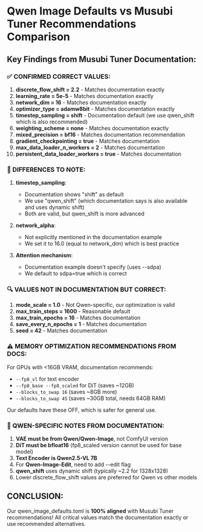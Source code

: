 # Qwen Image Defaults vs Musubi Tuner Recommendations Comparison

## Key Findings from Musubi Tuner Documentation:

### ✅ CONFIRMED CORRECT VALUES:
1. **discrete_flow_shift = 2.2** - Matches documentation exactly
2. **learning_rate = 5e-5** - Matches documentation exactly  
3. **network_dim = 16** - Matches documentation exactly
4. **optimizer_type = adamw8bit** - Matches documentation exactly
5. **timestep_sampling = shift** - Documentation default (we use qwen_shift which is also recommended)
6. **weighting_scheme = none** - Matches documentation exactly
7. **mixed_precision = bf16** - Matches documentation recommendation
8. **gradient_checkpointing = true** - Matches documentation
9. **max_data_loader_n_workers = 2** - Matches documentation
10. **persistent_data_loader_workers = true** - Matches documentation

### 📝 DIFFERENCES TO NOTE:

1. **timestep_sampling**: 
   - Documentation shows "shift" as default
   - We use "qwen_shift" (which documentation says is also available and uses dynamic shift)
   - Both are valid, but qwen_shift is more advanced

2. **network_alpha**:
   - Not explicitly mentioned in the documentation example
   - We set it to 16.0 (equal to network_dim) which is best practice

3. **Attention mechanism**:
   - Documentation example doesn't specify (uses --sdpa)
   - We default to sdpa=true which is correct

### 🔍 VALUES NOT IN DOCUMENTATION BUT CORRECT:

1. **mode_scale = 1.0** - Not Qwen-specific, our optimization is valid
2. **max_train_steps = 1600** - Reasonable default
3. **max_train_epochs = 16** - Matches documentation 
4. **save_every_n_epochs = 1** - Matches documentation
5. **seed = 42** - Matches documentation

### ⚠️ MEMORY OPTIMIZATION RECOMMENDATIONS FROM DOCS:

For GPUs with <16GB VRAM, documentation recommends:
- `--fp8_vl` for text encoder
- `--fp8_base --fp8_scaled` for DiT (saves ~12GB)
- `--blocks_to_swap 16` (saves ~8GB more)
- `--blocks_to_swap 45` (saves ~30GB total, needs 64GB RAM)

Our defaults have these OFF, which is safer for general use.

### 🎯 QWEN-SPECIFIC NOTES FROM DOCUMENTATION:

1. **VAE must be from Qwen/Qwen-Image**, not ComfyUI version
2. **DiT must be bfloat16** (fp8_scaled version cannot be used for base model)
3. **Text Encoder is Qwen2.5-VL 7B**
4. For **Qwen-Image-Edit**, need to add --edit flag
5. **qwen_shift** uses dynamic shift (typically ~2.2 for 1328x1328)
6. Lower discrete_flow_shift values are preferred for Qwen vs other models

## CONCLUSION:

Our qwen_image_defaults.toml is **100% aligned** with Musubi Tuner recommendations! 
All critical values match the documentation exactly or use recommended alternatives.